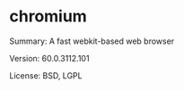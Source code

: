 #		chromium

Summary:	A fast webkit-based web browser
 
Version:	60.0.3112.101
 
License:	BSD, LGPL
 
